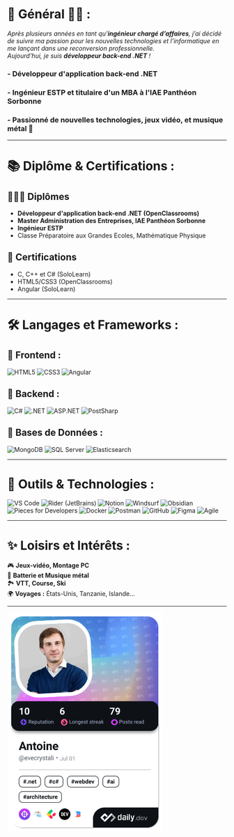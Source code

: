 # 🌟 Général 👨‍💻 :

*Après plusieurs années en tant qu’**ingénieur chargé d’affaires**, j’ai décidé de suivre ma passion pour les nouvelles technologies et l’informatique en me lançant dans une reconversion professionnelle.  
Aujourd’hui, je suis **développeur back-end .NET** !* 

### - **Développeur d'application back-end .NET**
### - **Ingénieur ESTP** et titulaire d'un **MBA à l'IAE Panthéon Sorbonne**  
### - Passionné de nouvelles technologies, jeux vidéo, et musique métal 🎸

---

# 📚 Diplôme & Certifications :

## 👨🏻‍🎓 Diplômes 
- **Développeur d'application back-end .NET (OpenClassrooms)**
- **Master Administration des Entreprises, IAE Panthéon Sorbonne**
- **Ingénieur ESTP**
- Classe Préparatoire aux Grandes Ecoles, Mathématique Physique

## 🏅 Certifications 
  - C, C++ et C# (SoloLearn)
  - HTML5/CSS3 (OpenClassrooms)
  - Angular (SoloLearn)

---

# 🛠️ **Langages et Frameworks :**

## 🔹 **Frontend** :
![HTML5](https://img.shields.io/badge/-HTML5-E34F26?logo=html5&logoColor=white)
![CSS3](https://img.shields.io/badge/-CSS3-1572B6?logo=css3&logoColor=white)
![Angular](https://img.shields.io/badge/-Angular-DD0031?logo=angular&logoColor=white)

## 🔹 **Backend** :
![C#](https://img.shields.io/badge/-C%23-239120?logo=c-sharp&logoColor=white)
![.NET](https://img.shields.io/badge/-.NET-512BD4?logo=dotnet&logoColor=white)
![ASP.NET](https://img.shields.io/badge/-ASP.NET-512BD4?logo=dotnet&logoColor=white)
![PostSharp](https://img.shields.io/badge/-PostSharp-512BD4?logo=postsharp&logoColor=white)

## 🔹 **Bases de Données** :
![MongoDB](https://img.shields.io/badge/-MongoDB-47A248?logo=mongodb&logoColor=white)
![SQL Server](https://img.shields.io/badge/-SQL_Server-CC2927?logo=microsoft-sql-server&logoColor=white)
![Elasticsearch](https://img.shields.io/badge/-Elasticsearch-005571?logo=elasticsearch&logoColor=white)

---

# 🧰 **Outils & Technologies :**
![VS Code](https://img.shields.io/badge/-VS%20Code-007ACC?logo=visual-studio-code&logoColor=white)
![Rider (JetBrains)](https://img.shields.io/badge/-Rider-000000?logo=jetbrains&logoColor=white)
![Notion](https://img.shields.io/badge/-Notion-000000?logo=notion&logoColor=white)
![Windsurf](https://img.shields.io/badge/-Windsurf-0052CC?logo=windows&logoColor=white)
![Obsidian](https://img.shields.io/badge/-Obsidian-483699?logo=obsidian&logoColor=white)
![Pieces for Developers](https://img.shields.io/badge/-Pieces_for_Developers-000000?logo=pieces&logoColor=white)
![Docker](https://img.shields.io/badge/-Docker-2496ED?logo=docker&logoColor=white)
![Postman](https://img.shields.io/badge/-Postman-FF6C37?logo=postman&logoColor=white)
![GitHub](https://img.shields.io/badge/-GitHub-181717?logo=github&logoColor=white)
![Figma](https://img.shields.io/badge/-Figma-F24E1E?logo=figma&logoColor=white)
![Agile](https://img.shields.io/badge/-Méthodes%20Agiles-2496ED?logo=scrum&logoColor=white)

---

# ✨ **Loisirs et Intérêts :**
🎮 **Jeux-vidéo, Montage PC**  
🎸 **Batterie et Musique métal**  
🏞️ **VTT, Course, Ski**  
🌍 **Voyages :** États-Unis, Tanzanie, Islande...

---


<a href="https://app.daily.dev/evecrystali"><img src="./devcard.png" width="356" alt="Antoine's Dev Card"/></a>
